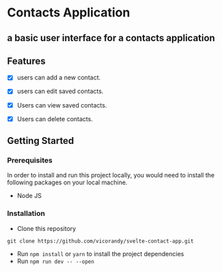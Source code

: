 # Contacts Application

## a basic user interface for a contacts application

## Features

- [x] users can add a new contact.
- [x] users can edit saved contacts.
- [x] Users can view saved contacts.
- [x] Users can delete contacts.



## Getting Started

### Prerequisites

In order to install and run this project locally, you would need to install the following packages on your local machine.

- Node JS

### Installation

- Clone this repository

```
git clone https://github.com/vicorandy/svelte-contact-app.git
```
- Run `npm install` or `yarn` to install the project dependencies
- Run `npm run dev -- --open`